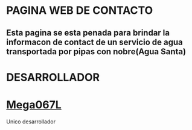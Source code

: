<h1>PAGINA WEB DE CONTACTO<H2>
<div>Esta pagina se esta penada para brindar la informacon de contact de un servicio de agua transportada por pipas con nobre(Agua Santa)</div>
<h1>DESARROLLADOR</h1>
<h1><a href="https://github.com/mega067" >Mega067L</a></h1>
<div>Unico desarrollador</div>
<div>
<img url="https://github.com/mega067/agua/blob/REPO/img1.jpeg?raw=true" width: 50%>
</div>